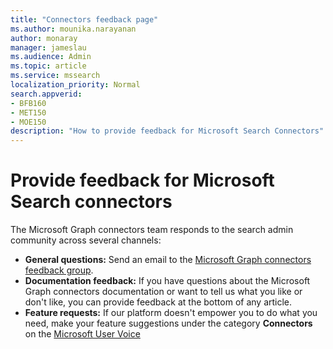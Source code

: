 ```yaml
---
title: "Connectors feedback page"
ms.author: mounika.narayanan
author: monaray
manager: jameslau
ms.audience: Admin
ms.topic: article
ms.service: mssearch
localization_priority: Normal
search.appverid:
- BFB160
- MET150
- MOE150
description: "How to provide feedback for Microsoft Search Connectors"
---
```


# Provide feedback for Microsoft Search connectors

The Microsoft Graph connectors team responds to the search admin community across several channels:

* **General questions:** Send an email to the [Microsoft Graph connectors feedback group](mailto:MicrosoftGraphConnectorsFeedback@service.microsoft.com).
* **Documentation feedback:** If you have questions about the Microsoft Graph connectors documentation or want to tell us what you like or don't like, you can provide feedback at the bottom of any article.
* **Feature requests:** If our platform doesn't empower you to do what you need, make your feature suggestions under the category **Connectors** on the [Microsoft User Voice](https://microsoftsearch.uservoice.com/forums/926998-connectors)
